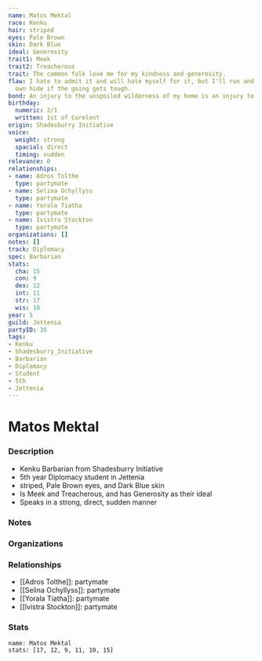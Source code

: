 ```yaml
---
name: Matos Mektal
race: Kenku
hair: striped
eyes: Pale Brown
skin: Dark Blue
ideal: Generosity
trait1: Meek
trait2: Treacherous
trait: The common folk love me for my kindness and generosity.
flaw: I hate to admit it and will hate myself for it, but I'll run and preserve my
  own hide if the going gets tough.
bond: An injury to the unspoiled wilderness of my home is an injury to me.
birthday:
  numeric: 2/1
  written: 1st of Corelent
origin: Shadesburry Initiative
voice:
  weight: strong
  spacial: direct
  timing: sudden
relevance: 0
relationships:
- name: Adros Tolthe
  type: partymate
- name: Selina Ochyllyss
  type: partymate
- name: Yorala Tiatha
  type: partymate
- name: Ivistra Stockton
  type: partymate
organizations: []
notes: []
track: Diplomacy
spec: Barbarian
stats:
  cha: 15
  con: 9
  dex: 12
  int: 11
  str: 17
  wis: 10
year: 5
guild: Jettenia
partyID: 35
tags:
- Kenku
- Shadesburry_Initiative
- Barbarian
- Diplomacy
- Student
- 5th
- Jettenia
---
```

# Matos Mektal
### Description
- Kenku Barbarian from Shadesburry Initiative
- 5th year Diplomacy student in Jettenia
- striped, Pale Brown eyes, and Dark Blue skin
- Is Meek and Treacherous, and has Generosity as their ideal
- Speaks in a strong, direct, sudden manner

### Notes

### Organizations

### Relationships
- [[Adros Tolthe]]: partymate
- [[Selina Ochyllyss]]: partymate
- [[Yorala Tiatha]]: partymate
- [[Ivistra Stockton]]: partymate

### Stats
```statblock
name: Matos Mektal
stats: [17, 12, 9, 11, 10, 15]
```